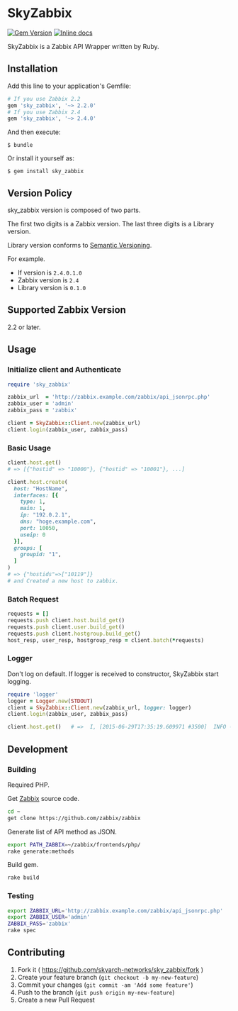 # SkyZabbix

[![Gem Version](https://badge.fury.io/rb/sky_zabbix.svg)](http://badge.fury.io/rb/sky_zabbix)
[![Inline docs](http://inch-ci.org/github/skyarch-networks/sky_zabbix.svg?branch=master)](http://inch-ci.org/github/skyarch-networks/sky_zabbix)

SkyZabbix is a Zabbix API Wrapper written by Ruby.

## Installation

Add this line to your application's Gemfile:

```ruby
# If you use Zabbix 2.2
gem 'sky_zabbix', '~> 2.2.0'
# If you use Zabbix 2.4
gem 'sky_zabbix', '~> 2.4.0'
```

And then execute:

    $ bundle

Or install it yourself as:

    $ gem install sky_zabbix

## Version Policy

sky_zabbix version is composed of two parts.

The first two digits is a Zabbix version.
The last three digits is a Library version.

Library version conforms to [Semantic Versioning](http://semver.org/).

For example.

- If version is `2.4.0.1.0`
- Zabbix version is `2.4`
- Library version is `0.1.0`

## Supported Zabbix Version

2.2 or later.

## Usage

### Initialize client and Authenticate

```ruby
require 'sky_zabbix'

zabbix_url  = 'http://zabbix.example.com/zabbix/api_jsonrpc.php'
zabbix_user = 'admin'
zabbix_pass = 'zabbix'

client = SkyZabbix::Client.new(zabbix_url)
client.login(zabbix_user, zabbix_pass)
```

### Basic Usage

```ruby
client.host.get()
# => [{"hostid" => "10000"}, {"hostid" => "10001"}, ...]

client.host.create(
  host: "HostName",
  interfaces: [{
    type: 1,
    main: 1,
    ip: "192.0.2.1",
    dns: "hoge.example.com",
    port: 10050,
    useip: 0
  }],
  groups: [
    groupid: "1",
  ]
)
# => {"hostids"=>["10119"]}
# and Created a new host to zabbix.
```

### Batch Request

```ruby
requests = []
requests.push client.host.build_get()
requests.push client.user.build_get()
requests.push client.hostgroup.build_get()
host_resp, user_resp, hostgroup_resp = client.batch(*requests)
```

### Logger

Don't log on default.
If logger is received to constructor, SkyZabbix start logging.

```ruby
require 'logger'
logger = Logger.new(STDOUT)
client = SkyZabbix::Client.new(zabbix_url, logger: logger)
client.login(zabbix_user, zabbix_pass)

client.host.get()   # =>  I, [2015-06-29T17:35:19.609971 #3500]  INFO -- : [SkyZabbix 200 5.296144592] host.get({})
```

## Development

### Building

Required PHP.

Get [Zabbix](https://github.com/zabbix/zabbix) source code.

```sh
cd ~
get clone https://github.com/zabbix/zabbix
```

Generate list of API method as JSON.

```sh
export PATH_ZABBIX=~/zabbix/frontends/php/
rake generate:methods
```

Build gem.

```sh
rake build
```

### Testing

```sh
export ZABBIX_URL='http://zabbix.example.com/zabbix/api_jsonrpc.php'
export ZABBIX_USER='admin'
ZABBIX_PASS='zabbix'
rake spec
```

## Contributing

1. Fork it ( https://github.com/skyarch-networks/sky_zabbix/fork )
2. Create your feature branch (`git checkout -b my-new-feature`)
3. Commit your changes (`git commit -am 'Add some feature'`)
4. Push to the branch (`git push origin my-new-feature`)
5. Create a new Pull Request
